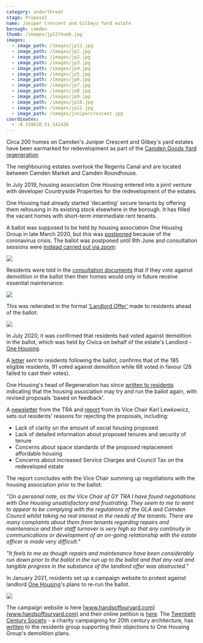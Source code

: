 ```yaml
---
category: underthreat
stage: Proposal
name: Juniper Crescent and Gilbeys Yard estate 
borough: camden
thumb: /images/jp12thumb.jpg
images:
  - image_path: /images/jp12.jpg
  - image_path: /images/jp1.jpg
  - image_path: /images/jp2.jpg
  - image_path: /images/jp3.jpg
  - image_path: /images/jp4.jpg
  - image_path: /images/jp5.jpg
  - image_path: /images/jp6.jpg
  - image_path: /images/jp7.jpg
  - image_path: /images/jp8.jpg
  - image_path: /images/jp9.jpg
  - image_path: /images/jp10.jpg
  - image_path: /images/jp11.jpg
  - image_path: /images/junipercrescent.jpg
coordinates: 
  - -0.150620,51.542436
---
```

Circa 200 homes on Camden's Juniper Crescent and Gilbey's yard estates have been earmarked for redevelopment as part of the [Camden Goods Yard regeneration](https://www.camden.gov.uk/documents/20142/145786127/Site+Allocations+2020+-+05+Camden+Goods+Yard.pdf)

The neighbouring estates overlook the Regents Canal and are located between Camden Market and Camden Roundhouse.

In July 2019, housing association One Housing entered into a joint venture with developer Countryside Properties for the redevelopment of the estates.

One Housing had already started 'decanting' secure tenants by offering them rehousing in its existing stock elsewhere in the borough. It has filled the vacant homes with short-term intermediate rent tenants.

A ballot was supposed to be held by housing association One Housing Group in late March 2020, but this was [postponed](https://onehousing.co.uk/__data/assets/pdf_file/0020/16319/Juniper-Crescent-and-Gilbeys-Yard-project-FAQs-2020.pdf) because of the coronavirus crisis. The ballot was postponed until 8th June and consultation sessions were [instead carried out via zoom](https://onehousing.co.uk/__data/assets/pdf_file/0019/17416/Juniper-Crescent-and-Gilbeys-Yard-News-May-2020.pdf):

<img src="/images/juniperzoom.png" class="img-fluid rounded img-thumbail">

Residents were told in the [consultation documents](/images/juniperno.pdf) that if they vote against demolition in the ballot then their homes would only in future receive essential maintenance:

<img src="/images/juniperno.png" class="img-fluid rounded img-thumbnail">

This was reiterated in the formal ['Landlord Offer'](/images/juniperoffer.pdf) made to residents ahead of the ballot:

<img src="/images/juniperyesno.png" class="img-fluid rounded img-thumbnail">

In July 2020, it was confirmed that residents had voted against demolition in the ballot, which was held by Civica on behalf of the estate's Landlord - [One Housing](https://www.onehousing.co.uk/).

A [letter](http://estatewatch.london/images/gilbeyresults.jpg) sent to residents following the ballot, confirms that of the 185 eligible residents, 91 voted against demolition while 68 voted in favour (26 failed to cast their votes).

One Housing's head of Regeneration has since [written to residents](http://estatewatch.london/images/gilbeyletter.jpg) indicating that the housing association may try and run the ballot again, with revised proposals 'based on feedback'.

A [newsletter](http://estatewatch.london/images/gilbeynewsletter.pdf) from the TRA and [report](http://estatewatch.london/images/gilbeyreport.pdf) from its Vice Chair Karl Lewkowicz, sets out residents' reasons for rejecting the proposals, including:

* Lack of clarity on the amount of social housing proposed
* Lack of detailed information about proposed tenures and security of tenure
* Concerns about space standards of the proposed replacement affordable housing
* Concerns about increased Service Charges and Council Tax on the redeveloped estate

The report concludes with the Vice Chair summing up negotiations with the housing association prior to the ballot:

_"On a personal note, as the Vice Chair of GY TRA I have found negotiations with One Housing unsatisfactory and frustrating. They seem to me to want to appear to be complying with the regulations of the GLA and Camden Council whilst taking no real interest in the needs of the tenants. There are many complaints about them from tenants regarding repairs and maintenance and their staff turnover is very high so that any continuity in communications or development of an on-going relationship with the estate officer is made very difficult."_

_"It feels to me as though repairs and maintenance have been considerably run down prior to the ballot in the run up to the ballot and that any real and tangible progress in the substance of the landlord offer was obstructed."_

In January 2021, residents set up a campaign website to protest against landlord [One Housing](www.onehousing.co.uk)'s plans to re-run the ballot.

<img src="https://estatewatch.london/images/handsoff.jpg" class="img-fluid rounded img-thumbnail">

The campaign website is here [www.handsoffouryard.com](www.handsoffouryard.com) and their online petition is [here](https://www.change.org/p/one-housing-stop-the-demolition-of-gilbeys-yard-juniper-crescent-in-camden). The [Twentieth Century Society](www.c20society.org.uk) - a charity campaigning for 20th century architecture, has [written](https://twitter.com/C20Society/status/1376593494383411207) to the residents group supporting their objections to One Housing Group's demolition plans.

